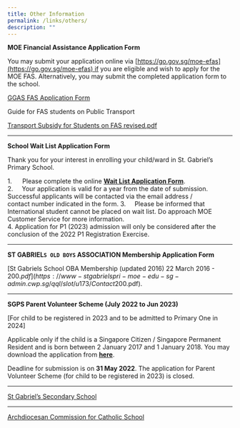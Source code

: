 ```yaml
---
title: Other Information
permalink: /links/others/
description: ""
---
```


**MOE Financial Assistance Application Form**

You may submit your application online via [https://go.gov.sg/moe-efas](https://go.gov.sg/moe-efas) if you are eligible and wish to apply for the MOE FAS. Alternatively, you may submit the completed application form to the school.  
  
[GGAS FAS Application Form](https://www-stgabrielspri-moe-edu-sg-admin.cwp.sg/qql/slot/u173/Contact%20Info/GGAS_FAS%20Application%20Form.pdf)  
  
Guide for FAS students on Public Transport  
  
[Transport Subsidy for Students on FAS revised.pdf](https://www-stgabrielspri-moe-edu-sg-admin.cwp.sg/qql/slot/u173/Contact%20Info/Transport%20Subsidy%20for%20Students%20on%20FAS%20revised.pdf)  
  
  ------------------------------
**School Wait List Application Form**  

Thank you for your interest in enrolling your child/ward in St. Gabriel’s Primary School.

1.      Please complete the online [**Wait List Application Form**](https://go.gov.sg/sgps-waitlist).  
2.     Your application is valid for a year from the date of submission. Successful applicants will be contacted via the email address / contact number indicated in the form. 3.     Please be informed that International student cannot be placed on wait list. Do approach MOE Customer Service for more information.  
4. Application for P1 (2023) admission will only be considered after the conclusion of the 2022 P1 Registration Exercise.

-------------------
**ST GABRIEL`S OLD BOYS` ASSOCIATION Membership Application Form**

[St Gabriels School OBA Membership (updated 2016) 22 March 2016 - $200.pdf](https://www-stgabrielspri-moe-edu-sg-admin.cwp.sg/qql/slot/u173/Contact%20Info/St%20Gabriels%20School%20OBA%20Membership%20(updated%202016)%2022%20March%202016%20-%20$200.pdf).

------------------
**SGPS Parent Volunteer Scheme (July 2022 to Jun 2023)**

\[For child to be registered in 2023 and to be admitted to Primary One in 2024\]

Applicable only if the child is a Singapore Citizen / Singapore Permanent Resident and is born between 2 January 2017 and 1 January 2018. You may download the application from **[here](/files/Parent%20Volunteer%20Application%20Form%20Register%202023%20Admission%202024-Updated.pdf)**. 

Deadline for submission is on **31 May 2022**. The application for Parent Volunteer Scheme (for child to be registered in 2023) is closed.

----------------------
[St Gabriel’s Secondary School](http://stgabrielssec.moe.edu.sg/)  
 
--------------------- 
[Archdiocesan Commission for Catholic School](http://accs.sg/) 